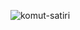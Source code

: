 ![komut-satiri](https://user-images.githubusercontent.com/66293052/139849979-e68fe830-784a-4bae-922a-ba2ec070940d.png)
